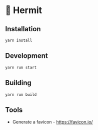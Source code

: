 # :crab: Hermit

## Installation

```
yarn install
```

## Development

```
yarn run start
```

## Building

```
yarn run build
```

## Tools

- Generate a favicon - https://favicon.io/
